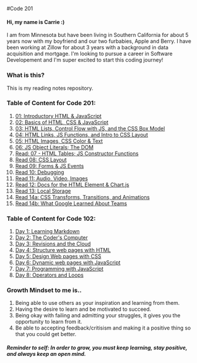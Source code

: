 #Code 201

#### Hi, my name is Carrie :)
I am from Minnesota but have been living in Southern California for about 5 years now with my boyfriend and our two furbabies, Apple and Berry. I have been working at Zillow for about 3 years with a background in data acquisition and mortgage. I'm looking to pursue a career in Software Developement and I'm super excited to start this coding journey!

### What is this?
This is my reading notes repository. 

### Table of Content for Code 201:
1. [01: Introductory HTML & JavaScript](https://carrievo.github.io/reading-notes/class-01)
2. [02: Basics of HTML, CSS & JavaScript](https://carrievo.github.io/reading-notes/class-02)
3. [03: HTML Lists, Control Flow with JS, and the CSS Box Model](https://carrievo.github.io/reading-notes/class-03)
4. [04: HTML Links, JS Functions, and Intro to CSS Layout](https://carrievo.github.io/reading-notes/class-04)
5. [05: HTML Images, CSS Color & Text](https://carrievo.github.io/reading-notes/class-05)
6. [06: JS Object Literals; The DOM](https://carrievo.github.io/reading-notes/class-06)
7. [Read: 07 - HTML Tables; JS Constructor Functions](https://carrievo.github.io/reading-notes/class-07)
8. [Read 08: CSS Layout](https://carrievo.github.io/reading-notes/class-08)
9. [Read 09: Forms & JS Events](https://carrievo.github.io/reading-notes/class-09)
10. [Read 10: Debugging](https://carrievo.github.io/reading-notes/class-10)
11. [Read 11: Audio, Video, Images](https://carrievo.github.io/reading-notes/class-11)
12. [Read 12: Docs for the HTML <canvas> Element & Chart.js](https://carrievo.github.io/reading-notes/class-12)
13. [Read 13: Local Storage](https://carrievo.github.io/reading-notes/class-13)
14. [Read 14a: CSS Transforms, Transitions, and Animations](https://carrievo.github.io/reading-notes/class-14a)
14. [Read 14b: What Google Learned About Teams](https://carrievo.github.io/reading-notes/class-14b)



### Table of Content for Code 102:
1. [Day 1: Learning Markdown](https://carrievo.github.io/reading-notes/day1)
1. [Day 2: The Coder's Computer](https://carrievo.github.io/reading-notes/day2)
1. [Day 3: Revisions and the Cloud](https://carrievo.github.io/reading-notes/day3)
1. [Day 4: Structure web pages with HTML](https://carrievo.github.io/reading-notes/day4)
1. [Day 5: Design Web pages with CSS](https://carrievo.github.io/reading-notes/day5)
1. [Day 6: Dynamic web pages with JavaScript](https://carrievo.github.io/reading-notes/day6)
1. [Day 7: Programming with JavaScript](https://carrievo.github.io/reading-notes/day7)
1. [Day 8: Operators and Loops](https://carrievo.github.io/reading-notes/day8)



### Growth Mindset to me is..
1.  Being able to use others as your inspiration and learning from them.
1.  Having the desire to learn and be motivated to succeed. 
1.  Being okay with failing and admitting your struggles, it gives you the opportunity to learn from it.
1.  Be able to accepting feedback/critisism and making it a positive thing so that you could get better.

##### Reminder to self: In order to grow, you must keep learning, stay positive, and always keep an open mind.
